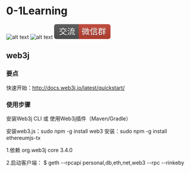 # 0-1Learning

![alt text](../../static/common/svg/luoxiaosheng.svg "公众号")
![alt text](../../static/common/svg/luoxiaosheng_learning.svg "学习")
![alt text](../../static/common/svg/luoxiaosheng_wechat.svg "微信")


## web3j

### 要点

快速开始：http://docs.web3j.io/latest/quickstart/

### 使用步骤
安装Web3j CLI 或 使用Web3j插件（Maven/Gradle）

安装web3.js：sudo npm -g install web3
安装：sudo npm -g install ethereumjs-tx


1.依赖
<dependency>
  <groupId>org.web3j</groupId>
  <artifactId>core</artifactId>
  <version>3.4.0</version>
</dependency>

2.启动客户端：
$ geth --rpcapi personal,db,eth,net,web3 --rpc --rinkeby